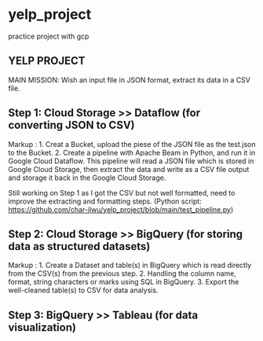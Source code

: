 # yelp_project
practice project with gcp

## YELP PROJECT

MAIN MISSION: Wish an input file in JSON format, extract its data in a CSV file. 

## Step 1: Cloud Storage >> Dataflow (for converting JSON to CSV)

Markup : 1. Creat a Bucket, upload the piese of the JSON file as the test.json to the Bucket. 
2. Create a pipeline with Apache Beam in Python, and run it in Google Cloud Dataflow. 
This pipeline will read a JSON file which is stored in Google Cloud Storage, then extract the data and write as a CSV file output and storage it back in the Google Cloud Storage. 

Still working on Step 1 as I got the CSV but not well formatted, need to improve the extracting and formatting steps. 
(Python script: https://github.com/char-jlwu/yelp_project/blob/main/test_pipeline.py)

## Step 2: Cloud Storage >> BigQuery (for storing data as structured datasets)

Markup : 1. Create a Dataset and table(s) in BigQuery which is read directly from the CSV(s) from the previous step. 
2. Handling the column name, format, string characters or marks using SQL in BigQuery.
3. Export the well-cleaned table(s) to CSV for data analysis.  

## Step 3: BigQuery >> Tableau (for data visualization)
